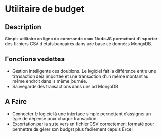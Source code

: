 # Utilitaire de budget

## Description

Simple utilitaire en ligne de commande sous Node.JS permettant d'importer des fichiers CSV d'états bancaires dans une base de données MongoDB.

## Fonctions vedettes
- Gestion intelligente des doublons. Le logiciel fait la différence entre une transaction déjà importée et une transaction d'un même montant au même endroit dans la même journée. 
- Sauvegarde des transactions dans une bd MongoDB

## À Faire
- Connecter le logiciel à une interface simple permettant d'assigner un type de dépense pour chaque transaction.
- Exportation par la suite vers un fichier CSV correctement formaté pour permettre de gérer son budget plus facilement depuis Excel
